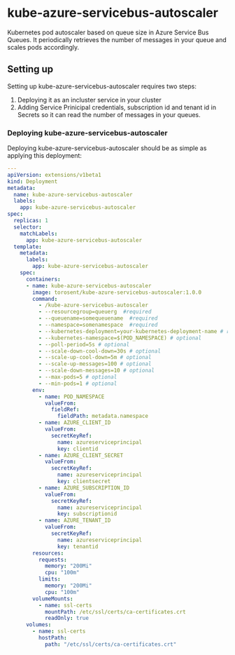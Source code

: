 # kube-azure-servicebus-autoscaler
Kubernetes pod autoscaler based on queue size in Azure Service Bus Queues. It periodically retrieves the number of messages in your queue and scales pods accordingly.

## Setting up
Setting up kube-azure-servicebus-autoscaler requires two steps:
1) Deploying it as an incluster service in your cluster
2) Adding Service Prinicipal credentials, subscription id and tenant id in Secrets so it can read the number of messages in your queues.

### Deploying kube-azure-servicebus-autoscaler
Deploying kube-azure-servicebus-autoscaler should be as simple as applying this deployment:
```yaml
---
apiVersion: extensions/v1beta1
kind: Deployment
metadata:
  name: kube-azure-servicebus-autoscaler
  labels:
    app: kube-azure-servicebus-autoscaler
spec:
  replicas: 1
  selector:
    matchLabels:
      app: kube-azure-servicebus-autoscaler
  template:
    metadata:
      labels:
        app: kube-azure-servicebus-autoscaler
    spec:
      containers:
      - name: kube-azure-servicebus-autoscaler
        image: torosent/kube-azure-servicebus-autoscaler:1.0.0
        command:
          - /kube-azure-servicebus-autoscaler
          - --resourcegroup=queuerg  #required
          - --queuename=somequeuename  #required
          - --namespace=somenamespace  #required
          - --kubernetes-deployment=your-kubernetes-deployment-name # required
          - --kubernetes-namespace=$(POD_NAMESPACE) # optional
          - --poll-period=5s # optional
          - --scale-down-cool-down=30s # optional
          - --scale-up-cool-down=5m # optional
          - --scale-up-messages=100 # optional
          - --scale-down-messages=10 # optional
          - --max-pods=5 # optional
          - --min-pods=1 # optional
        env:
          - name: POD_NAMESPACE
            valueFrom:
              fieldRef:
                fieldPath: metadata.namespace
          - name: AZURE_CLIENT_ID
            valueFrom:
              secretKeyRef:
                name: azureserviceprincipal
                key: clientid
          - name: AZURE_CLIENT_SECRET
            valueFrom:
              secretKeyRef:
                name: azureserviceprincipal
                key: clientsecret
          - name: AZURE_SUBSCRIPTION_ID
            valueFrom:
              secretKeyRef:
                name: azureserviceprincipal
                key: subscriptionid
          - name: AZURE_TENANT_ID
            valueFrom:
              secretKeyRef:
                name: azureserviceprincipal
                key: tenantid
        resources:
          requests:
            memory: "200Mi"
            cpu: "100m"
          limits:
            memory: "200Mi"
            cpu: "100m"
        volumeMounts:
          - name: ssl-certs
            mountPath: /etc/ssl/certs/ca-certificates.crt
            readOnly: true
      volumes:
        - name: ssl-certs
          hostPath:
            path: "/etc/ssl/certs/ca-certificates.crt"
```
